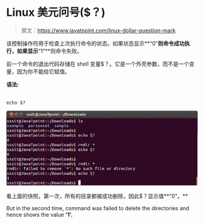 # Linux 美元问号($？)

> 原文：<https://www.javatpoint.com/linux-dollar-question-mark>

该控制操作符用于检查上次执行命令的状态。如果状态显示**“0”**则命令成功执行，如果显示**“1”**则命令失败。

前一个命令的退出代码存储在 shell 变量$？。它是一个外壳参数，而不是一个变量，因为你不能给它赋值。

**语法:**

```

echo $?

```

![Linux Doller Question Mark](img/6750618526f2157a8240ddf093ade838.png)

看上面的快照，第一次，所有的目录都被成功删除，因此$？显示值**“0”。**

But in the second time, command was failed to delete the directories and hence shows the value **'1'.**